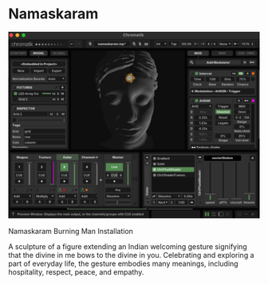 # Namaskaram
![Chromatik Interface](assets/screenshots.png)

Namaskaram Burning Man Installation

A sculpture of a figure extending an Indian welcoming gesture signifying that the divine in me bows to the divine in you. Celebrating and exploring a part of everyday life, the gesture embodies many meanings, including hospitality, respect, peace, and empathy.



